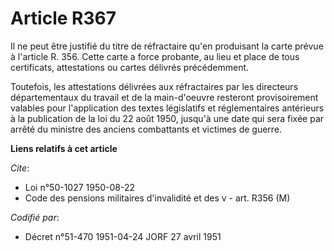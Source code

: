 # Article R367

Il ne peut être justifié du titre de réfractaire qu'en produisant la carte prévue à l'article R. 356. Cette carte a force
probante, au lieu et place de tous certificats, attestations ou cartes délivrés précédemment.

Toutefois, les attestations délivrées aux réfractaires par les directeurs départementaux du travail et de la main-d'oeuvre
resteront provisoirement valables pour l'application des textes législatifs et réglementaires antérieurs à la publication de
la loi du 22 août 1950, jusqu'à une date qui sera fixée par arrêté du ministre des anciens combattants et victimes de guerre.

**Liens relatifs à cet article**

_Cite_:

  - Loi n°50-1027 1950-08-22
  - Code des pensions militaires d'invalidité et des v - art. R356 (M)

_Codifié par_:

  - Décret n°51-470 1951-04-24 JORF 27 avril 1951
